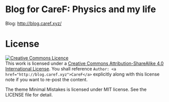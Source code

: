 # Blog for CareF: Physics and my life

Blog: http://blog.caref.xyz/

# License 

<a rel="license" href="http://creativecommons.org/licenses/by-sa/4.0/"><img alt="Creative Commons Licence" style="border-width:0" src="https://i.creativecommons.org/l/by-sa/4.0/88x31.png" /></a><br />This work is licensed under a <a rel="license" href="http://creativecommons.org/licenses/by-sa/4.0/">Creative Commons Attribution-ShareAlike 4.0 International License</a>.
You shall reference `Author: <a href="http://blog.caref.xyz">CareF</a>` explicitly along with this license note if you want to re-post the content.


The theme Minimal Mistakes is licensed under MIT license. See the
LICENSE file for detail. 
